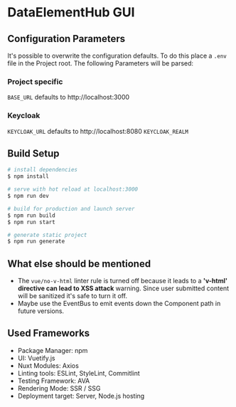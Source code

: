 # DataElementHub GUI

## Configuration Parameters

It's possible to overwrite the configuration defaults. To do this place a ```.env``` file in the Project root. The following Parameters will be parsed:

### Project specific
```BASE_URL``` defaults to http://localhost:3000

### Keycloak
```KEYCLOAK_URL``` defaults to http://localhost:8080
```KEYCLOAK_REALM```

## Build Setup

```bash
# install dependencies
$ npm install

# serve with hot reload at localhost:3000
$ npm run dev

# build for production and launch server
$ npm run build
$ npm run start

# generate static project
$ npm run generate
```

## What else should be mentioned

* The ```vue/no-v-html``` linter rule is turned off because it leads to a **'v-html' directive can lead to XSS attack** warning. Since user submitted content will be sanitized it's safe to turn it off.  
* Maybe use the EventBus to emit events down the Component path in future versions.

## Used Frameworks

* Package Manager: npm
* UI: Vuetify.js
* Nuxt Modules: Axios
* Linting tools: ESLint, StyleLint, Commitlint
* Testing Framework: AVA
* Rendering Mode: SSR / SSG
* Deployment target: Server, Node.js hosting
